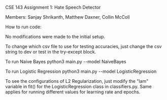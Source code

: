 CSE 143 Assignment 1: Hate Speech Detector

Members: Sanjay Shrikanth, Matthew Daxner, Collin McColl

How to run code:

No modifications were made to the initial setup.

To change which csv file to use for testing accuracies, just change 
the csv string to dev or test in the try-except block.


To run Naive Bayes
python3 main.py --model NaiveBayes

To run Logistic Regression
python3 main.py --model LogisticRegression

To see the configurations of L2 Regularization, just modify the "lam" variable
in fit() for the LogisticRegression class in classifiers.py. Same applies
for running different values for learning rate and epochs.

 
